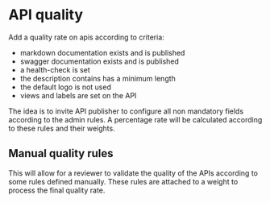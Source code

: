 # API quality

Add a quality rate on apis according to criteria:

- markdown documentation exists and is published
- swagger documentation exists and is published
- a health-check is set
- the description contains has a minimum length
- the default logo is not used
- views and labels are set on the API

The idea is to invite API publisher to configure all non mandatory fields according to the admin rules.
A percentage rate will be calculated according to these rules and their weights.


## Manual quality rules

This will allow for a reviewer to validate the quality of the APIs according to some rules defined manually.
These rules are attached to a weight to process the final quality rate.
